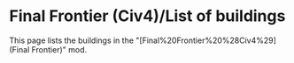 # Final Frontier (Civ4)/List of buildings

This page lists the buildings in the "[Final%20Frontier%20%28Civ4%29](Final Frontier)" mod.